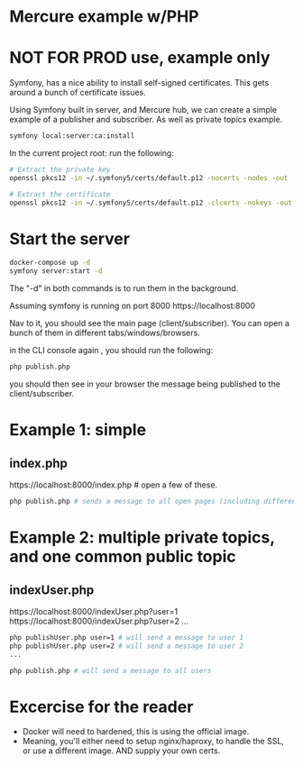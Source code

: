 # Mercure example w/PHP #

# NOT FOR PROD use, example only #

Symfony, has a nice ability to install self-signed certificates. This gets around a bunch of certificate issues. 

Using Symfony built in server, and Mercure hub, we can create a simple example of a publisher and subscriber.  As well as private topics example.

```zsh
symfony local:server:ca:install
```


In the current project root:
run the following: 
```zsh
# Extract the private key
openssl pkcs12 -in ~/.symfony5/certs/default.p12 -nocerts -nodes -out ./cert/mercure.key

# Extract the certificate
openssl pkcs12 -in ~/.symfony5/certs/default.p12 -clcerts -nokeys -out ./certs/mercure.crt
```

# Start the server
```zsh
docker-compose up -d
symfony server:start -d
```

The "-d" in both commands is to run them in the background.

Assuming symfony is running on port 8000 https://localhost:8000


Nav to it, you should see the main page (client/subscriber). You can open a bunch of them in different tabs/windows/browsers.


in the CLI console again , you should run the following:

```zsh
php publish.php
```

you should then see in your browser the message being published to the client/subscriber.



# Example 1: simple 
## index.php
https://localhost:8000/index.php # open a few of these.

```zsh
php publish.php # sends a message to all open pages (including different browsers) that have the above page open.
```


# Example 2: multiple private topics, and one common public topic

## indexUser.php
https://localhost:8000/indexUser.php?user=1
https://localhost:8000/indexUser.php?user=2
...


```zsh
php publishUser.php user=1 # will send a message to user 1
php publishUser.php user=2 # will send a message to user 2
...

php publish.php # will send a message to all users
```


# Excercise for the reader
* Docker will need to hardened, this is using the official image. 
* Meaning, you'll either need to setup nginx/haproxy, to handle the SSL, or use a different image. AND supply your own certs.
